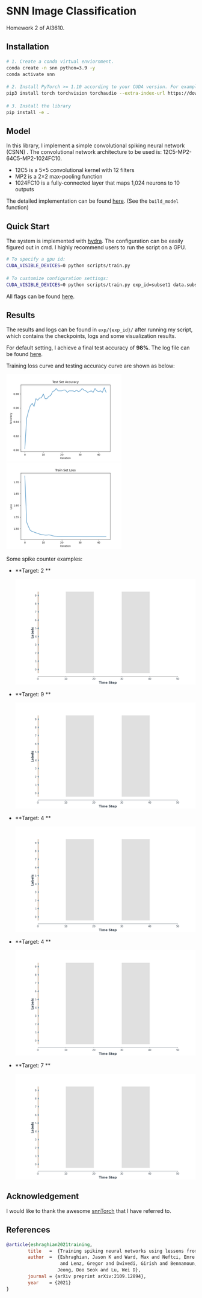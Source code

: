 # SNN Image Classification

Homework 2 of AI3610.

## Installation

```bash
# 1. Create a conda virtual enviornment.
conda create -n snn python=3.9 -y
conda activate snn

# 2. Install PyTorch >= 1.10 according to your CUDA version. For example:
pip3 install torch torchvision torchaudio --extra-index-url https://download.pytorch.org/whl/cu113

# 3. Install the library
pip install -e .
```

## Model

In this library, I implement a simple convolutional spiking neural network (CSNN) . The convolutional network architecture to be used is: 12C5-MP2-64C5-MP2-1024FC10.

- 12C5 is a 5×5 convolutional kernel with 12 filters
- MP2 is a 2×2 max-pooling function
- 1024FC10 is a fully-connected layer that maps 1,024 neurons to 10 outputs

The detailed implementation can be found [here](snn_nmnist/utils.py). (See the `build_model` function)

## Quick Start

The system is implemented with [hydra](https://hydra.cc/docs/intro/). The configuration can be easily figured out in cmd. I highly recommend users to run the script on a GPU.

```bash
# To specify a gpu id:
CUDA_VISIBLE_DEVICES=0 python scripts/train.py

# To customize configuration settings:
CUDA_VISIBLE_DEVICES=0 python scripts/train.py exp_id=subset1 data.subset=1 train.num_epochs=100
```

All flags can be found [here](configs/default.yaml).

## Results

The results and logs can be found in `exp/{exp_id}/` after running my script, which contains the checkpoints, logs and some visualization results.

For default setting, I achieve a final test accuracy of  **98%**. The log file can be found [here](docs/training.log).

Training loss curve and testing accuracy curve are shown as below:

 <img src="docs/test_acc.png" alt="test_acc" style="zoom:48%;" />

<img src="docs/train_loss.png" alt="train_loss" style="zoom:48%;" />

Some spike counter examples:

- **Target: 2 **

  ![spike_bar_0_target2](docs/spike_bar_0_target2.gif)

- **Target: 9 **

  ![spike_bar_1_target9](docs/spike_bar_1_target9.gif)

- **Target: 4 **

  ![spike_bar_2_target4](docs/spike_bar_2_target4.gif)

- **Target: 4 **

  ![spike_bar_3_target4](docs/spike_bar_3_target4.gif)

- **Target: 7 **

  ![spike_bar_4_target7](docs/spike_bar_4_target7.gif)

## Acknowledgement

I would like to thank the awesome [snnTorch](https://github.com/jeshraghian/snntorch) that I have referred to.

## References

```bibtex
@article{eshraghian2021training,
        title   =  {Training spiking neural networks using lessons from deep learning},
        author  =  {Eshraghian, Jason K and Ward, Max and Neftci, Emre and Wang, Xinxin
                    and Lenz, Gregor and Dwivedi, Girish and Bennamoun, Mohammed and
                   Jeong, Doo Seok and Lu, Wei D},
        journal = {arXiv preprint arXiv:2109.12894},
        year    = {2021}
}
```

